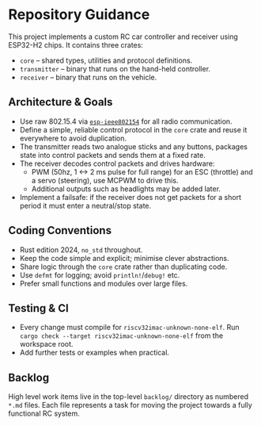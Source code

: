 # Repository Guidance

This project implements a custom RC car controller and receiver using ESP32-H2 chips.
It contains three crates:

- `core` – shared types, utilities and protocol definitions.
- `transmitter` – binary that runs on the hand-held controller.
- `receiver` – binary that runs on the vehicle.

## Architecture & Goals
- Use raw 802.15.4 via [`esp-ieee802154`](https://github.com/esp-rs/esp-ieee802154) for all radio communication.
- Define a simple, reliable control protocol in the `core` crate and reuse it everywhere to avoid duplication.
- The transmitter reads two analogue sticks and any buttons, packages state into control packets and sends them at a fixed rate.
- The receiver decodes control packets and drives hardware:
  - PWM (50hz, 1 <-> 2 ms pulse for full range) for an ESC (throttle) and a servo (steering), use MCPWM to drive this.
  - Additional outputs such as headlights may be added later.
- Implement a failsafe: if the receiver does not get packets for a short period it must enter a neutral/stop state.

## Coding Conventions
- Rust edition 2024, `no_std` throughout.
- Keep the code simple and explicit; minimise clever abstractions.
- Share logic through the `core` crate rather than duplicating code.
- Use `defmt` for logging; avoid `println!`/`debug!` etc.
- Prefer small functions and modules over large files.

## Testing & CI
- Every change must compile for `riscv32imac-unknown-none-elf`.
  Run `cargo check --target riscv32imac-unknown-none-elf` from the workspace root.
- Add further tests or examples when practical.

## Backlog
High level work items live in the top-level `backlog/` directory as numbered `*.md` files. Each file represents a task for moving the project towards a fully functional RC system.
